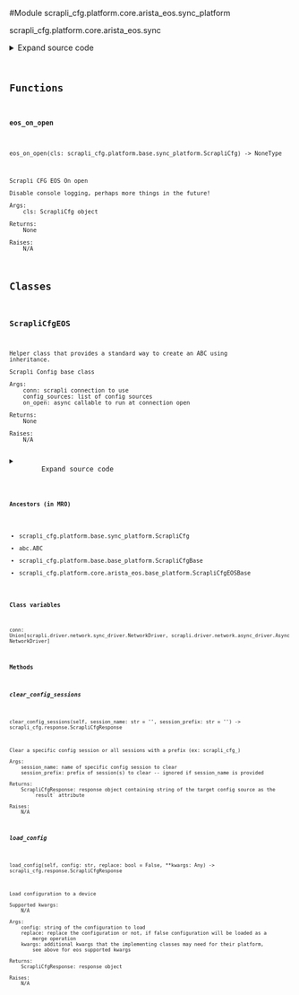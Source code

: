 <link rel="preload stylesheet" as="style" href="https://cdnjs.cloudflare.com/ajax/libs/10up-sanitize.css/11.0.1/sanitize.min.css" integrity="sha256-PK9q560IAAa6WVRRh76LtCaI8pjTJ2z11v0miyNNjrs=" crossorigin>
<link rel="preload stylesheet" as="style" href="https://cdnjs.cloudflare.com/ajax/libs/10up-sanitize.css/11.0.1/typography.min.css" integrity="sha256-7l/o7C8jubJiy74VsKTidCy1yBkRtiUGbVkYBylBqUg=" crossorigin>
<link rel="stylesheet preload" as="style" href="https://cdnjs.cloudflare.com/ajax/libs/highlight.js/10.1.1/styles/github.min.css" crossorigin>
<script defer src="https://cdnjs.cloudflare.com/ajax/libs/highlight.js/10.1.1/highlight.min.js" integrity="sha256-Uv3H6lx7dJmRfRvH8TH6kJD1TSK1aFcwgx+mdg3epi8=" crossorigin></script>
<script>window.addEventListener('DOMContentLoaded', () => hljs.initHighlighting())</script>















#Module scrapli_cfg.platform.core.arista_eos.sync_platform

scrapli_cfg.platform.core.arista_eos.sync

<details class="source">
    <summary>
        <span>Expand source code</span>
    </summary>
    <pre>
        <code class="python">
"""scrapli_cfg.platform.core.arista_eos.sync"""
from typing import Any, Callable, List, Optional

from scrapli.driver import NetworkDriver
from scrapli.response import Response
from scrapli_cfg.diff import ScrapliCfgDiffResponse
from scrapli_cfg.exceptions import DiffConfigError, LoadConfigError, ScrapliCfgException
from scrapli_cfg.platform.base.sync_platform import ScrapliCfg
from scrapli_cfg.platform.core.arista_eos.base_platform import CONFIG_SOURCES, ScrapliCfgEOSBase
from scrapli_cfg.response import ScrapliCfgResponse


def eos_on_open(cls: ScrapliCfg) -> None:
    """
    Scrapli CFG EOS On open

    Disable console logging, perhaps more things in the future!

    Args:
        cls: ScrapliCfg object

    Returns:
        None

    Raises:
        N/A

    """
    cls.conn.send_config(config="no logging console")


class ScrapliCfgEOS(ScrapliCfg, ScrapliCfgEOSBase):
    def __init__(
        self,
        conn: NetworkDriver,
        config_sources: Optional[List[str]] = None,
        on_open: Optional[Callable[..., Any]] = None,
    ) -> None:
        if config_sources is None:
            config_sources = CONFIG_SOURCES

        if on_open is None:
            on_open = eos_on_open

        super().__init__(conn=conn, config_sources=config_sources, on_open=on_open)

        self.config_session_name = ""
        self._get_version_command = "show version | i Software image version"

    def _clear_config_session(self, session_name: str) -> Response:
        """
        Clear a configuration session

        Args:
            session_name: name of session to clear

        Returns:
            Response: scrapli response from clearing the session

        Raises:
            N/A

        """
        # Note, early versions of eos supporting config sessions cant be aborted like this, but
        # i dont want to register a config session for each session we want to delete so we'll just
        # roll w/ this for now
        return self.conn.send_command(command=f"configure session {session_name} abort")

    def clear_config_sessions(
        self, session_name: str = "", session_prefix: str = ""
    ) -> ScrapliCfgResponse:
        """
        Clear a specific config session or all sessions with a prefix (ex: scrapli_cfg_)

        Args:
            session_name: name of specific config session to clear
            session_prefix: prefix of session(s) to clear -- ignored if session_name is provided

        Returns:
            ScrapliCfgResponse: response object containing string of the target config source as the
                `result` attribute

        Raises:
            N/A

        """
        scrapli_responses = []
        response = self._pre_clear_config_sessions()

        try:
            get_config_sessions_result = self.conn.send_command(
                command="show config sessions | json"
            )
            scrapli_responses.append(get_config_sessions_result)
            if get_config_sessions_result.failed:
                msg = "failed to show current config sessions"
                self.logger.critical(msg)
                raise ScrapliCfgException(msg)

            config_session_names = self._parse_config_sessions(
                device_output=get_config_sessions_result.result
            )
            for config_session in config_session_names:
                if session_name:
                    if config_session == session_name:
                        clear_config_session_result = self._clear_config_session(
                            session_name=session_name
                        )
                        scrapli_responses.append(clear_config_session_result)
                else:
                    if config_session.startswith(session_prefix):
                        clear_config_session_result = self._clear_config_session(
                            session_name=session_name
                        )
                        scrapli_responses.append(clear_config_session_result)

        except ScrapliCfgException:
            pass

        return self._post_clear_config_sessions(
            response=response, scrapli_responses=scrapli_responses
        )

    def get_config(self, source: str = "running") -> ScrapliCfgResponse:
        response = self._pre_get_config(source=source)

        config_result = self.conn.send_command(command=self._get_config_command(source=source))

        return self._post_get_config(
            response=response,
            source=source,
            scrapli_responses=[config_result],
            result=config_result.result,
        )

    def load_config(self, config: str, replace: bool = False, **kwargs: Any) -> ScrapliCfgResponse:
        """
        Load configuration to a device

        Supported kwargs:
            N/A

        Args:
            config: string of the configuration to load
            replace: replace the configuration or not, if false configuration will be loaded as a
                merge operation
            kwargs: additional kwargs that the implementing classes may need for their platform,
                see above for eos supported kwargs

        Returns:
            ScrapliCfgResponse: response object

        Raises:
            N/A

        """
        scrapli_responses = []
        response = self._pre_load_config(config=config)
        (
            config,
            eager_config,
            register_config_session,
        ) = self._prepare_load_config_session_and_payload(config=config)

        if register_config_session is True:
            # only need to register a session if we havent -- we will reset session to an empty
            # string after any commits/aborts so we know if we are doing "new" operations
            self.conn.register_configuration_session(session_name=self.config_session_name)

        try:
            if replace:
                # default the config session - we only need to do this if we are doing a REPLACE
                rollback_clean_config_result = self.conn.send_config(
                    config="rollback clean-config", privilege_level=self.config_session_name
                )
                scrapli_responses.append(rollback_clean_config_result)
                if rollback_clean_config_result.failed:
                    msg = "failed to load clean config in configuration session"
                    self.logger.critical(msg)
                    raise LoadConfigError(msg)

            config_result = self.conn.send_config(
                config=config, privilege_level=self.config_session_name
            )
            scrapli_responses.append(config_result)
            if config_result.failed:
                msg = "failed to load the candidate config into the config session"
                self.logger.critical(msg)
                raise LoadConfigError(msg)

            # eager cuz banners and such; perhaps if no banner/macro we can disable eager though....
            if eager_config:
                eager_config_result = self.conn.send_config(
                    config=eager_config, privilege_level=self.config_session_name, eager=True
                )
                scrapli_responses.append(eager_config_result)
                if eager_config_result.failed:
                    msg = "failed to load the candidate config into the config session"
                    self.logger.critical(msg)
                    raise LoadConfigError(msg)

        except LoadConfigError:
            # we catch our own exception so we dont need to do any if failed checks along the way
            # as soon as we hit this (or when we are done w/ the try block) we are done loading the
            # config and can build and return a response object
            pass

        return self._post_load_config(
            response=response,
            scrapli_responses=scrapli_responses,
        )

    def abort_config(self) -> ScrapliCfgResponse:
        response = self._pre_abort_config(session_or_config_file=bool(self.config_session_name))

        self.conn.acquire_priv(desired_priv=self.config_session_name)
        self.conn._abort_config()  # pylint: disable=W0212
        self._reset_config_session()

        return self._post_abort_config(response=response, scrapli_responses=[])

    def commit_config(self, source: str = "running") -> ScrapliCfgResponse:
        response = self._pre_commit_config(
            source=source, session_or_config_file=bool(self.config_session_name)
        )

        commit_results = self.conn.send_commands(
            commands=[
                f"configure session {self.config_session_name} commit",
                "copy running-config startup-config",
            ]
        )
        self._reset_config_session()

        return self._post_commit_config(response=response, scrapli_responses=commit_results)

    def diff_config(self, source: str = "running") -> ScrapliCfgDiffResponse:
        scrapli_responses = []
        device_diff = ""
        source_config = ""

        diff_response = self._pre_diff_config(
            source=source, session_or_config_file=bool(self.config_session_name)
        )

        try:
            diff_result = self.conn.send_config(
                config="show session-config diffs", privilege_level=self.config_session_name
            )
            scrapli_responses.append(diff_response)
            if diff_result.failed:
                msg = "failed generating diff for config session"
                self.logger.critical(msg)
                raise DiffConfigError(msg)

            device_diff = diff_result.result

            source_config_result = self.get_config(source=source)
            source_config = source_config_result.result

            if source_config_result.scrapli_responses:
                scrapli_responses.extend(source_config_result.scrapli_responses)

            if source_config_result.failed:
                msg = "failed fetching source config for diff comparison"
                self.logger.critical(msg)
                raise DiffConfigError(msg)

        except DiffConfigError:
            pass

        source_config, candidate_config = self._normalize_source_candidate_configs(
            source_config=source_config
        )

        return self._post_diff_config(
            diff_response=diff_response,
            scrapli_responses=scrapli_responses,
            source_config=source_config,
            candidate_config=candidate_config,
            device_diff=device_diff,
        )
        </code>
    </pre>
</details>



## Functions

    

#### eos_on_open
`eos_on_open(cls: scrapli_cfg.platform.base.sync_platform.ScrapliCfg) ‑> NoneType`

```text
Scrapli CFG EOS On open

Disable console logging, perhaps more things in the future!

Args:
    cls: ScrapliCfg object

Returns:
    None

Raises:
    N/A
```




## Classes

### ScrapliCfgEOS


```text
Helper class that provides a standard way to create an ABC using
inheritance.

Scrapli Config base class

Args:
    conn: scrapli connection to use
    config_sources: list of config sources
    on_open: async callable to run at connection open

Returns:
    None

Raises:
    N/A
```

<details class="source">
    <summary>
        <span>Expand source code</span>
    </summary>
    <pre>
        <code class="python">
class ScrapliCfgEOS(ScrapliCfg, ScrapliCfgEOSBase):
    def __init__(
        self,
        conn: NetworkDriver,
        config_sources: Optional[List[str]] = None,
        on_open: Optional[Callable[..., Any]] = None,
    ) -> None:
        if config_sources is None:
            config_sources = CONFIG_SOURCES

        if on_open is None:
            on_open = eos_on_open

        super().__init__(conn=conn, config_sources=config_sources, on_open=on_open)

        self.config_session_name = ""
        self._get_version_command = "show version | i Software image version"

    def _clear_config_session(self, session_name: str) -> Response:
        """
        Clear a configuration session

        Args:
            session_name: name of session to clear

        Returns:
            Response: scrapli response from clearing the session

        Raises:
            N/A

        """
        # Note, early versions of eos supporting config sessions cant be aborted like this, but
        # i dont want to register a config session for each session we want to delete so we'll just
        # roll w/ this for now
        return self.conn.send_command(command=f"configure session {session_name} abort")

    def clear_config_sessions(
        self, session_name: str = "", session_prefix: str = ""
    ) -> ScrapliCfgResponse:
        """
        Clear a specific config session or all sessions with a prefix (ex: scrapli_cfg_)

        Args:
            session_name: name of specific config session to clear
            session_prefix: prefix of session(s) to clear -- ignored if session_name is provided

        Returns:
            ScrapliCfgResponse: response object containing string of the target config source as the
                `result` attribute

        Raises:
            N/A

        """
        scrapli_responses = []
        response = self._pre_clear_config_sessions()

        try:
            get_config_sessions_result = self.conn.send_command(
                command="show config sessions | json"
            )
            scrapli_responses.append(get_config_sessions_result)
            if get_config_sessions_result.failed:
                msg = "failed to show current config sessions"
                self.logger.critical(msg)
                raise ScrapliCfgException(msg)

            config_session_names = self._parse_config_sessions(
                device_output=get_config_sessions_result.result
            )
            for config_session in config_session_names:
                if session_name:
                    if config_session == session_name:
                        clear_config_session_result = self._clear_config_session(
                            session_name=session_name
                        )
                        scrapli_responses.append(clear_config_session_result)
                else:
                    if config_session.startswith(session_prefix):
                        clear_config_session_result = self._clear_config_session(
                            session_name=session_name
                        )
                        scrapli_responses.append(clear_config_session_result)

        except ScrapliCfgException:
            pass

        return self._post_clear_config_sessions(
            response=response, scrapli_responses=scrapli_responses
        )

    def get_config(self, source: str = "running") -> ScrapliCfgResponse:
        response = self._pre_get_config(source=source)

        config_result = self.conn.send_command(command=self._get_config_command(source=source))

        return self._post_get_config(
            response=response,
            source=source,
            scrapli_responses=[config_result],
            result=config_result.result,
        )

    def load_config(self, config: str, replace: bool = False, **kwargs: Any) -> ScrapliCfgResponse:
        """
        Load configuration to a device

        Supported kwargs:
            N/A

        Args:
            config: string of the configuration to load
            replace: replace the configuration or not, if false configuration will be loaded as a
                merge operation
            kwargs: additional kwargs that the implementing classes may need for their platform,
                see above for eos supported kwargs

        Returns:
            ScrapliCfgResponse: response object

        Raises:
            N/A

        """
        scrapli_responses = []
        response = self._pre_load_config(config=config)
        (
            config,
            eager_config,
            register_config_session,
        ) = self._prepare_load_config_session_and_payload(config=config)

        if register_config_session is True:
            # only need to register a session if we havent -- we will reset session to an empty
            # string after any commits/aborts so we know if we are doing "new" operations
            self.conn.register_configuration_session(session_name=self.config_session_name)

        try:
            if replace:
                # default the config session - we only need to do this if we are doing a REPLACE
                rollback_clean_config_result = self.conn.send_config(
                    config="rollback clean-config", privilege_level=self.config_session_name
                )
                scrapli_responses.append(rollback_clean_config_result)
                if rollback_clean_config_result.failed:
                    msg = "failed to load clean config in configuration session"
                    self.logger.critical(msg)
                    raise LoadConfigError(msg)

            config_result = self.conn.send_config(
                config=config, privilege_level=self.config_session_name
            )
            scrapli_responses.append(config_result)
            if config_result.failed:
                msg = "failed to load the candidate config into the config session"
                self.logger.critical(msg)
                raise LoadConfigError(msg)

            # eager cuz banners and such; perhaps if no banner/macro we can disable eager though....
            if eager_config:
                eager_config_result = self.conn.send_config(
                    config=eager_config, privilege_level=self.config_session_name, eager=True
                )
                scrapli_responses.append(eager_config_result)
                if eager_config_result.failed:
                    msg = "failed to load the candidate config into the config session"
                    self.logger.critical(msg)
                    raise LoadConfigError(msg)

        except LoadConfigError:
            # we catch our own exception so we dont need to do any if failed checks along the way
            # as soon as we hit this (or when we are done w/ the try block) we are done loading the
            # config and can build and return a response object
            pass

        return self._post_load_config(
            response=response,
            scrapli_responses=scrapli_responses,
        )

    def abort_config(self) -> ScrapliCfgResponse:
        response = self._pre_abort_config(session_or_config_file=bool(self.config_session_name))

        self.conn.acquire_priv(desired_priv=self.config_session_name)
        self.conn._abort_config()  # pylint: disable=W0212
        self._reset_config_session()

        return self._post_abort_config(response=response, scrapli_responses=[])

    def commit_config(self, source: str = "running") -> ScrapliCfgResponse:
        response = self._pre_commit_config(
            source=source, session_or_config_file=bool(self.config_session_name)
        )

        commit_results = self.conn.send_commands(
            commands=[
                f"configure session {self.config_session_name} commit",
                "copy running-config startup-config",
            ]
        )
        self._reset_config_session()

        return self._post_commit_config(response=response, scrapli_responses=commit_results)

    def diff_config(self, source: str = "running") -> ScrapliCfgDiffResponse:
        scrapli_responses = []
        device_diff = ""
        source_config = ""

        diff_response = self._pre_diff_config(
            source=source, session_or_config_file=bool(self.config_session_name)
        )

        try:
            diff_result = self.conn.send_config(
                config="show session-config diffs", privilege_level=self.config_session_name
            )
            scrapli_responses.append(diff_response)
            if diff_result.failed:
                msg = "failed generating diff for config session"
                self.logger.critical(msg)
                raise DiffConfigError(msg)

            device_diff = diff_result.result

            source_config_result = self.get_config(source=source)
            source_config = source_config_result.result

            if source_config_result.scrapli_responses:
                scrapli_responses.extend(source_config_result.scrapli_responses)

            if source_config_result.failed:
                msg = "failed fetching source config for diff comparison"
                self.logger.critical(msg)
                raise DiffConfigError(msg)

        except DiffConfigError:
            pass

        source_config, candidate_config = self._normalize_source_candidate_configs(
            source_config=source_config
        )

        return self._post_diff_config(
            diff_response=diff_response,
            scrapli_responses=scrapli_responses,
            source_config=source_config,
            candidate_config=candidate_config,
            device_diff=device_diff,
        )
        </code>
    </pre>
</details>


#### Ancestors (in MRO)
- scrapli_cfg.platform.base.sync_platform.ScrapliCfg
- abc.ABC
- scrapli_cfg.platform.base.base_platform.ScrapliCfgBase
- scrapli_cfg.platform.core.arista_eos.base_platform.ScrapliCfgEOSBase
#### Class variables

    
`conn: Union[scrapli.driver.network.sync_driver.NetworkDriver, scrapli.driver.network.async_driver.AsyncNetworkDriver]`



#### Methods

    

##### clear_config_sessions
`clear_config_sessions(self, session_name: str = '', session_prefix: str = '') ‑> scrapli_cfg.response.ScrapliCfgResponse`

```text
Clear a specific config session or all sessions with a prefix (ex: scrapli_cfg_)

Args:
    session_name: name of specific config session to clear
    session_prefix: prefix of session(s) to clear -- ignored if session_name is provided

Returns:
    ScrapliCfgResponse: response object containing string of the target config source as the
        `result` attribute

Raises:
    N/A
```



    

##### load_config
`load_config(self, config: str, replace: bool = False, **kwargs: Any) ‑> scrapli_cfg.response.ScrapliCfgResponse`

```text
Load configuration to a device

Supported kwargs:
    N/A

Args:
    config: string of the configuration to load
    replace: replace the configuration or not, if false configuration will be loaded as a
        merge operation
    kwargs: additional kwargs that the implementing classes may need for their platform,
        see above for eos supported kwargs

Returns:
    ScrapliCfgResponse: response object

Raises:
    N/A
```